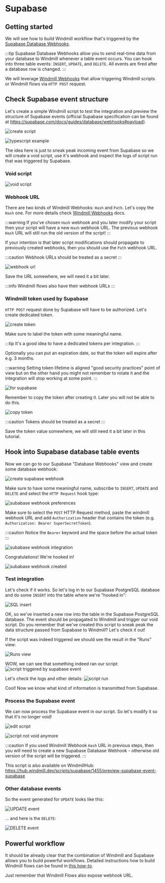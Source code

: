 # Supabase

## Getting started

We will see how to build Windmill workflow that's triggered by the [Supabase
Database Webhooks](https://supabase.com/docs/guides/database/webhooks).

:::tip
Supabase Database Webhooks allow you to send real-time data from your database
to Windmill whenever a table event occurs. You can hook into three table
events: `INSERT`, `UPDATE`, and `DELETE`. All events are fired after a database row
is changed.
:::


We will leverage [Windmill Webhooks](../how-tos/1_use_webhooks.md) that allow
triggering Windmill scripts or Windmill flows via `HTTP POST` request.


## Check Supabase event structure

Let's create a simple Windmill script to test the integration and
preview the structure of Supabase events (official Supabase specification can
be found at https://supabase.com/docs/guides/database/webhooks#payload).

![create script](../assets/integrations/create-a-script.png)

![typescript example](../assets/integrations/supabase/typescript-example.png)

The idea here is just to sneak peak incoming event from Supabase so we will
create a void script, use it's webhook and inspect the logs of script run that
was triggered by Supabase.

### Void script

![void script](../assets/integrations/supabase/void-script.png)

### Webhook URL

There are two kinds of Windmill Webhooks: `Hash` and `Path`. Let's copy the
`Hash` one. For more details check [Windmill Webhooks](../how-tos/1_use_webhooks.md) docs.

:::warning
If you've chosen `Hash` webhook and you later modify your script then your
script will have a new `Hash` webhook URL. The previous webhook `Hash` URL will
still run the old version of the script!
:::

If your intention is that later script modifications should propagate to
previously created webhooks, then you should use the `Path` webhook URL.

:::caution
Webhook URLs should be treated as a secret
:::

![webhook url](../assets/integrations/supabase/webhook-url.png)


Save the URL somewhere, we will need it a bit later.

:::info
Windmill flows also have their webhook URLs
:::

### Windmill token used by Supabase

`HTTP POST` request done by Supabase will have to be authorized. Let's create
dedicated token.

![create token](../assets/integrations/supabase/create-token.png)

Make sure to label the token with some meaningful name.

:::tip
It's a good idea to have a dedicated tokens per integration.
:::

Optionally you can put an expiration date, so that the token will expire after
e.g. 3 months.

:::warning
Setting token lifetime is aligned "good security practices" point of view but
on the other hand you might not remember to rotate it and the integration will
stop working at some point.
:::

![for supabase](../assets/integrations/supabase/create-token-for-supabase.png)

Remember to copy the token after creating it. Later you will not be able to do
this.

![copy token](../assets/integrations/supabase/copy-token.png)


:::caution
Tokens should be treated as a secret
:::

Save the token value somewhere, we will still need it a bit later in this tutorial.


## Hook into Supabase database table events

Now we can go to our Supabase "Database Webhooks" view and create some database
webhook:

![create supabase webhook](../assets/integrations/supabase/supabase-webhook-01.png)

Make sure to have some meaningful name, subscribe to `INSERT`, `UPDATE` and
`DELETE` and select the `HTTP Request` hook type:

![subabase webhook preferences](../assets/integrations/supabase/supabase-webhook-02.png)

Make sure to select the `POST` HTTP Request method, paste the windmill webhook
URL and add `Authorization` header that contains the token (e.g.
`Authorization: Bearer SuperSecretToken`).

:::caution
Notice the `Bearer` keyword and the space before the actual token
:::

![subabase webhook integration](../assets/integrations/supabase/supabase-webhook-03.png)

Congratulations! We're hooked in!

![subabase webhook created](../assets/integrations/supabase/supabase-webhook-04.png)

### Test integration

Let's check if it works. So let's log in to our Supabase PostgreSQL database
and do some `INSERT` into the table where we're "hooked in":

![SQL insert](../assets/integrations/supabase/test-integration-01.png)

OK, so we've inserted a new row into the table in the Supabase PostgreSQL
database. The event should be propagated to Windmill and trigger our void
script. Do you remember that we've created this script to sneak peak the data
structure passed from Supabase to Windmill? Let's check it out!

If the script was indeed triggered we should see the result in the "Runs" view:

![Runs view](../assets/integrations/supabase/test-integration-02.png)

WOW, we can see that something indeed ran our script:
![script triggered by supabase event](../assets/integrations/supabase/test-integration-03.png)

Let's check the logs and other details:
![script run](../assets/integrations/supabase/test-integration-04.png)

Cool! Now we know what kind of information is transmitted from Supabase.

### Process the Supabase event

We can now process the Supabase event in our script. So let's modify it so that
it's no longer void!

![edit script](../assets/integrations/supabase/void-script-not-anymore-01.png)

![script not void anymore](../assets/integrations/supabase/void-script-not-anymore-02.png)

:::caution
If you used Windmill Webhook `Hash` URL in previous steps, then you will need
to create a new Supabase Database Webhook - otherwise old version of the script
will be triggered.
:::

This script is also available on WindmillHub: https://hub.windmill.dev/scripts/supabase/1455/preview-supabase-event-supabase

### Other database events

So the event generated for `UPDATE` looks like this:

![UPDATE event](../assets/integrations/supabase/test-integration-05.png)

... and here is the `DELETE`:

![DELETE event](../assets/integrations/supabase/test-integration-06.png)


## Powerful workflow

It should be already clear that the combination of Windmill and Supabase allows
you to build powerful workflows. Detailed instructions how to build Windmill
flows can be found in [this how-to](../how-tos/1_use_flows.md).

Just remember that Windmill Flows also expose webhook URL.
